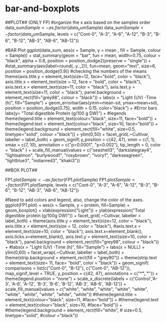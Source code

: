 # bar-and-boxplots
##PLOT## (ONLY FP)
#organize the x axis based on the samples order
data_sum$Sample <- as.factor(data_sum$Sample)
data_sum$Sample <- factor(data_sum$Sample, levels = c("Cont-0", "A-3", "A-6", "A-12", "B-3", "B-6", "B-12", "AB-3", "AB-6", "AB-12"))


#BAR Plot
ggplot(data_sum, aes(x = Sample, y = mean , fill = Sample, colour = Sample)) +
  stat_summary(geom = "bar", fun = mean, width=0.75, colour = "black", alpha = 0.8, position = position_dodge2(preserve = "single")) +
  #stat_summary(aes(label=round(..y..,2)), fun=mean, geom="text", size=6, position = position_dodge(0.9)) #checking the numbers of the means 
  theme(axis.title.y = element_text(size=12, face="bold", color = "black"), 
        axis.title.x = element_text(size = 12, face = "bold", color = "black"),
        axis.text.x = element_text(size=11, color = "black"),
        axis.text.y = element_text(size=11, color = "black"),
        panel.background = element_rect(fill="grey98", colour = "black")) +
  labs(x = "Light (UV) -Time (h)", fill="Sample") +
  geom_errorbar(aes(ymin=mean-sd, ymax=mean+sd), position = position_dodge(0.75), width = 0.15, color="black") + #Error bars
  labs(y= "Total digestible Protein (g/100 g DW)") +  #legends
  theme(legend.title = element_text(colour="black", size=11, 
                                    face="bold")) +
  theme(legend.text = element_text(colour="black", size=10, 
                                   face="bold")) +
  theme(legend.background = element_rect(fill="white",
                                         size=0.5, linetype="solid", 
                                         colour ="black")) +
  ylim(0,50) +
  facet_grid(.~Cultivar, labeller = label_both) +
  geom_signif(
    y_position = c(42, 47), xmin = c(1, 1), xmax = c(7, 10),
    annotation = c("p<0.0001", "p<0.002"), tip_length = 0, color = "black"
  ) +
  scale_fill_manual(values = c("seashell3", "darkslategray4", "lightsalmon", "burlywood1", "rosybrown", "ivory1", "darkseagreen", "lightblue3", "indianred3", "khaki3"))

##BOX PLOT##

FP1.plot$Sample <- as.factor(FP1.plot$Sample)
FP1.plot$Sample <- factor(FP1.plot$Sample, levels = c("Cont-0", "A-3", "A-6", "A-12", "B-3", "B-6", "B-12", "AB-3", "AB-6", "AB-12"))

#Need to add colors and legend, also, change the color of the axes. 
ggplot(FP1.plot) +
  aes(x = Sample, y = protein, fill=Sample) +
  geom_boxplot() +
  xlab(expression("Light")) +
  ylab(expression("Total digestible protein (g/100g DW)")) +
  facet_grid(.~Cultivar, labeller = label_both) +
  theme(axis.title.y = element_text(size=12, color = "black"), 
        axis.title.x = element_text(size = 12, color = "black"),
        #axis.text.x = element_text(size=10, color = "black"),
        axis.text.x=element_blank(),
        axis.ticks.x=element_blank(),
        axis.text.y = element_text(size=10, color = "black"),
        panel.background = element_rect(fill="grey98", colour = "black")) +
  #labs(x = "Light (UV) -Time (h)", fill="Sample") +
  labs(x = NULL) +
  ylim(0,60) +
  facet_wrap(.~Cultivar, labeller = label_both) +
  theme(strip.background = element_rect(fill = "grey90")) +
  theme(strip.text = element_text(size= 11, face= "bold", color = "black")) +
  geom_signif(
    comparisons = list(c("Cont-0", "B-12"),
                       c("Cont-0", "AB-12")),
    map_signif_level = TRUE,
    y_position = c(42, 47),
    annotations = c("***", "**")) +
  theme(legend.position = "none") +
  scale_x_discrete(labels = c('Control','A-3', 'A-6', 'A-12', 'B-3', 'B-6', 'B-12', 'AB-3', 'AB-6', 'AB-12')) +
  scale_fill_manual(values = c("white", "white", "white", "white", "white", "white", "white", "white", "white", "white"))
  #theme(legend.title = element_text(colour="black", size=11, 
                                    #face="bold")) +
  #theme(legend.text = element_text(colour="black", size=10, 
                                   #face="bold")) +
  #theme(legend.background = element_rect(fill="white",
                                        # size=0.5, linetype="solid", 
                                         #colour ="black"))
